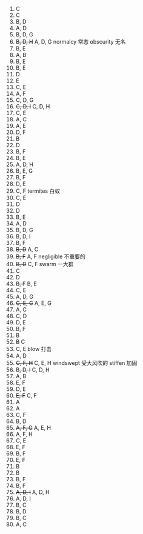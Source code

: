 1. C
2. C
3. B, D
4. A, D
5. B, D, G
6. ~~B, D, H~~ A, D, G
   normalcy 常态
   obscurity 无名
7. B, E
8. A, B
9. B, E
10. B, E
11. D
12. E
13. C, E
14. A, F
15. C, D, G
16. ~~C, D, I~~ C, D, H
17. C, E
18. A, C
19. A, E
20. D, F
21. B
22. D
23. B, F
24. B, E
25. A, D, H
26. B, E, G
27. B, F
28. D, E
29. C, F
    termites 白蚁
30. C, E
31. D
32. D
33. B, E
34. A, D
35. B, D, G
36. B, D, I
37. B, F
38. ~~B, D~~ A, C
39. ~~B, F~~ A, F
    negligible 不重要的
40. ~~B, D~~ C, F
    swarm 一大群
41. C
42. D
43. ~~B, F~~ B, E
44. C, E
45. A, D, G
46. ~~C, E, G~~ A, E, G
47. A, C
48. C, D
49. D, E
50. B, F
51. B
52. ~~B~~ C
53. C, E
    blow 打击
54. A, D
55. ~~C, F, H~~ C, E, H
    windswept 受大风吹的
    stiffen 加固
56. ~~B, D, I~~ C, D, H
57. A, B
58. E, F
59. D, E
60. ~~E, F~~ C, F
61. A
62. A
63. C, F
64. B, D
65. ~~A, F, G~~ A, E, H
66. A, F, H
67. C, E
68. E, F
69. B, F
70. E, F
71. B
72. B
73. B, F
74. B, F
75. ~~A, D, I~~ A, D, H
76. A, D, I
77. B, C
78. B, D
79. B, C
80. A, C